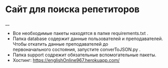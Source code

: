 # Сайт для поиска репетиторов
__
* Все необходимые пакеты находятся в папке requirements.txt .
* Папка database содержит данные пользователей и преподавателей. Чтобы откатить данные преподавателей до  
первоначального состояния, запустите converToJSON.py .
* Папка support содрежит обязательные вспомогательные пакеты.
* Хостинг: https://englishOnline967.herokuapp.com/